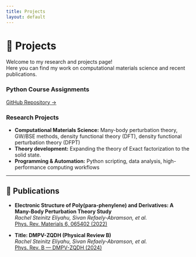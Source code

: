 ```yaml
---
title: Projects
layout: default
---
```


# 📂 Projects

Welcome to my research and projects page!  
Here you can find my work on computational materials science and recent publications.


### Python Course Assignments
[GitHub Repository →](https://github.com/RachelitaSE/python-course-assignments)

### Research Projects
- **Computational Materials Science:** Many-body perturbation theory, GW/BSE methods, density functional theory (DFT), density functional perturbation theory (DFPT)
- **Theory development:** Expanding the theory of Exact factorization to the solid state.
- **Programming & Automation:** Python scripting, data analysis, high-performance computing workflows

---

## 📰 Publications

- **Electronic Structure of Poly(para-phenylene) and Derivatives: A Many-Body Perturbation Theory Study**  
  *Rachel Steinitz Eliyahu, Sivan Refaely-Abramson, et al.*  
  [Phys. Rev. Materials 6, 065402 (2022)](https://journals.aps.org/prmaterials/abstract/10.1103/PhysRevMaterials.6.065402)

- **Title: DMPV-ZQDH (Physical Review B)**  
  *Rachel Steinitz Eliyahu, Sivan Refaely-Abramson, et al.*  
  [Phys. Rev. B — DMPV-ZQDH (2024)](https://journals.aps.org/prb/abstract/10.1103/dmpv-zqdh)


